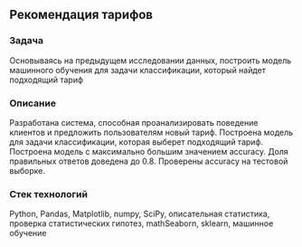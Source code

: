 ## Рекомендация тарифов
### Задача
Основываясь на предыдущем исследовании данных, построить модель машинного обучения для задачи классификации, который найдет подходящий тариф

### Описание
Разработана система, способная проанализировать поведение клиентов и предложить пользователям новый тариф. Построена модель для задачи классификации, которая выберет подходящий тариф. Построена модель с максимально большим значением accuracy. Доля правильных ответов доведена до 0.8. Проверены accuracy на тестовой выборке.

### Стек технологий
Python, Pandas, Matplotlib, numpy, SciPy, описательная статистика, проверка статистических гипотез, mathSeaborn, sklearn, машинное обучение
